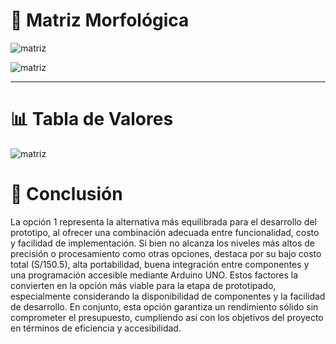 # 🧩 Matriz Morfológica

![matriz](../imagenes/readme-matriz-tabla_valores/MATRIZ1NUEVA.png)

![matriz](../imagenes/readme-matriz-tabla_valores/MATRIZ2NUEVA.png)

---
# 📊 Tabla de Valores

![matriz](../imagenes/readme-matriz-tabla_valores/ESQUEMADEFUNCIONES.png)
# 📌 Conclusión
La opción 1 representa la alternativa más equilibrada para el desarrollo del prototipo, al ofrecer una combinación adecuada entre funcionalidad, costo y facilidad de implementación. Si bien no alcanza los niveles más altos de precisión o procesamiento como otras opciones, destaca por su bajo costo total (S/150.5), alta portabilidad, buena integración entre componentes y una programación accesible mediante Arduino UNO. Estos factores la convierten en la opción más viable para la etapa de prototipado, especialmente considerando la disponibilidad de componentes y la facilidad de desarrollo. En conjunto, esta opción garantiza un rendimiento sólido sin comprometer el presupuesto, cumpliendo así con los objetivos del proyecto en términos de eficiencia y accesibilidad.


